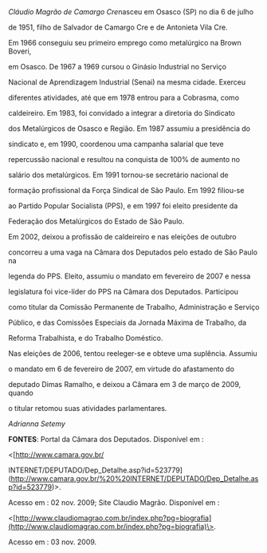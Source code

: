 

 



*Cláudio Magrão de Camargo Cre*nasceu em Osasco (SP) no dia 6 de julho

de 1951, filho de Salvador de Camargo Cre e de Antonieta Vila Cre.



Em 1966 conseguiu seu primeiro emprego como metalúrgico na Brown Boveri,

em Osasco. De 1967 a 1969 cursou o Ginásio Industrial no Serviço

Nacional de Aprendizagem Industrial (Senai) na mesma cidade. Exerceu

diferentes atividades, até que em 1978 entrou para a Cobrasma, como

caldeireiro. Em 1983, foi convidado a integrar a diretoria do Sindicato

dos Metalúrgicos de Osasco e Região. Em 1987 assumiu a presidência do

sindicato e, em 1990, coordenou uma campanha salarial que teve

repercussão nacional e resultou na conquista de 100% de aumento no

salário dos metalúrgicos. Em 1991 tornou-se secretário nacional de

formação profissional da Força Sindical de São Paulo. Em 1992 filiou-se

ao Partido Popular Socialista (PPS), e em 1997 foi eleito presidente da

Federação dos Metalúrgicos do Estado de São Paulo.



Em 2002, deixou a profissão de caldeireiro e nas eleições de outubro

concorreu a uma vaga na Câmara dos Deputados pelo estado de São Paulo na

legenda do PPS. Eleito, assumiu o mandato em fevereiro de 2007 e nessa

legislatura foi vice-líder do PPS na Câmara dos Deputados. Participou

como titular da Comissão Permanente de Trabalho, Administração e Serviço

Público, e das Comissões Especiais da Jornada Máxima de Trabalho, da

Reforma Trabalhista, e do Trabalho Doméstico.



Nas eleições de 2006, tentou reeleger-se e obteve uma suplência. Assumiu

o mandato em 6 de fevereiro de 2007, em virtude do afastamento do

deputado Dimas Ramalho, e deixou a Câmara em 3 de março de 2009, quando

o titular retomou suas atividades parlamentares.



*Adrianna Setemy*



**FONTES**: Portal da Câmara dos Deputados. Disponível em :

\<[http://www.camara.gov.br/

INTERNET/DEPUTADO/Dep\_Detalhe.asp?id=523779](http://www.camara.gov.br/%20%20INTERNET/DEPUTADO/Dep_Detalhe.asp?id=523779)\>.

Acesso em : 02 nov. 2009; Site Claudio Magrão. Disponível em :

\<[http://www.claudiomagrao.com.br/index.php?pg=biografia](http://www.claudiomagrao.com.br/index.php?pg=biografia)\>.

Acesso em : 03 nov. 2009.



 



 



 

